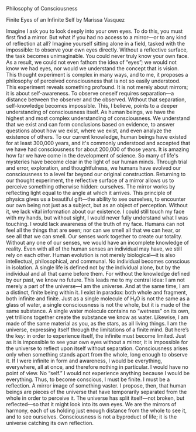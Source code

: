 Philosophy of Consciousness

Finite Eyes of an Infinite Self by Marissa Vasquez

Imagine I ask you to look deeply into your own eyes. To do this, you must first find a mirror. But what if you had no access to a mirror—or to any kind of reflection at all? Imagine yourself sitting alone in a field, tasked with the impossible: to observe your own eyes directly. Without a reflective surface, the task becomes unimaginable. You could never truly know your own face. As a result, we could not even fathom the idea of “eyes”; we would not know we had eyes, nor would we understand the concept that is vision. 
This thought experiment is complex in many ways, and to me, it proposes a philosophy of perceived consciousness that is not so easily understood. This experiment reveals something profound. It is not merely about mirrors; it is about self-awareness. To observe oneself requires separation—a distance between the observer and the observed. Without that separation, self-knowledge becomes impossible. This, I believe, points to a deeper understanding of consciousness itself.
As human beings, we have the highest and most complex understanding of consciousness. We understand that we exist and can form conclusions based on evidence, to answer questions about how we exist, where we exist, and even analyze the existence of others. To our current knowledge, human beings have existed for at least 300,000 years, and it's commonly understood and accepted that we have had consciousness for about 200,000 of those years. It is amazing how far we have come in the development of science. So many of life's mysteries have become clear in the light of our human minds. Through trial and error, exploration, and thoughtfulness, we humans have evolved our consciousness to a level far beyond our original construction.
Returning to our thought experiment, the reflective surface of a mirror allows us to perceive something otherwise hidden: ourselves. The mirror works by reflecting light equal to the angle at which it arrives. This principle of physics gives us a beautiful gift—the ability to see ourselves, to encounter our own being not just as a subject, but as an object of perception. Without it, we lack vital information about our existence. I could still touch my face with my hands, but without sight, I would never fully understand what I was touching. I would lack awareness of the truth of my face.
Humans can not feel all the things that are seen; nor can we smell all that we can hear, or see all that we can smell. Our senses work together to create our totality. Without any one of our senses, we would have an incomplete knowledge of reality. Even with all of the human senses an individual may have, we still rely on each other. Human evolution is not merely biological—it is also intellectual, philosophical, and communal. No individual becomes conscious in isolation. A single life is defined not by the individual alone, but by the individual and all that came before them. For without the knowledge defined by our past, we know no future.
This leads me to my central idea: I am not merely a part of the universe—I am the universe. And at the same time, I am a distinct, finite being within it. I exist in paradox: both whole and fragment, both infinite and finite.
Just as a single molecule of H₂O is not the same as a glass of water, a single consciousness is not the whole, but it is made of the same substance. A single water molecule contains no “wetness” on its own, yet trillions together create the substance we know as water. Likewise, I am made of the same material as you, as the stars, as all living things. I am the universe, expressing itself through the limitations of a finite mind.
But here’s the key: in order to experience itself, the infinite must become limited. Just as it is impossible to see your own eyes without a mirror, it is impossible for the universe to reflect upon itself without separation. Consciousness arises only when something stands apart from the whole, long enough to observe it.
If I were infinite in form and awareness, I would be everything, everywhere, all at once, and therefore nothing in particular. I would have no point of view. No “self.” I would not experience anything because I would be everything. Thus, to become conscious, I must be finite. I must be a reflection. A mirror image of something vaster.
I propose, then, that human beings are pieces of the universe that have temporarily separated from the whole in order to perceive it. The universe has split itself—not broken, but reflected—so that it might look into its own eyes. We are the mirrors of harmony, each of us holding just enough distance from the whole to see it, and to see ourselves. Consciousness is not a byproduct of life; it is the universe catching its own reflection.

